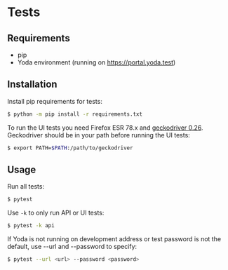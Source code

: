 # Tests

## Requirements
- pip
- Yoda environment (running on https://portal.yoda.test)

## Installation
Install pip requirements for tests:
```bash
$ python -m pip install -r requirements.txt
```

To run the UI tests you need Firefox ESR 78.x and [geckodriver 0.26](https://github.com/mozilla/geckodriver/releases/tag/v0.26.0).
Geckodriver should be in your path before running the UI tests:
```bash
$ export PATH=$PATH:/path/to/geckodriver
```

## Usage
Run all tests:
```bash
$ pytest
```

Use `-k` to only run API or UI tests:
```bash
$ pytest -k api
```

If Yoda is not running on development address or test password is not the default, use --url and --password to specify:
```bash
$ pytest --url <url> --password <password>
```

